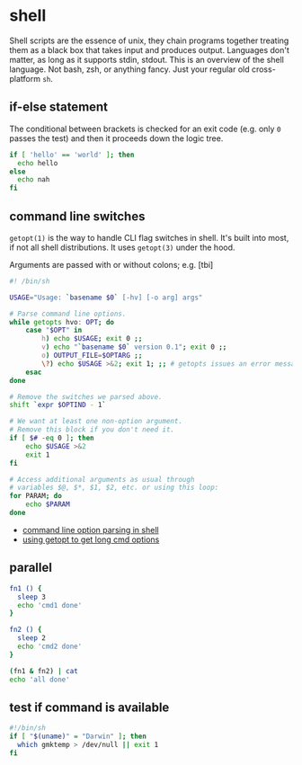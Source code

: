 # shell
Shell scripts are the essence of unix, they chain programs together treating
them as a black box that takes input and produces output. Languages don't
matter, as long as it supports stdin, stdout. This is an overview of the shell
language. Not bash, zsh, or anything fancy. Just your regular old
cross-platform `sh`.

## if-else statement
The conditional between brackets is checked for an exit code (e.g. only `0`
passes the test) and then it proceeds down the logic tree.
```sh
if [ 'hello' == 'world' ]; then
  echo hello
else
  echo nah
fi
```

## command line switches
`getopt(1)` is the way to handle CLI flag switches in shell. It's built into
most, if not all shell distributions. It uses `getopt(3)` under the hood.

Arguments are passed with or without colons; e.g.
[tbi]
```sh
#! /bin/sh

USAGE="Usage: `basename $0` [-hv] [-o arg] args"

# Parse command line options.
while getopts hvo: OPT; do
    case "$OPT" in
        h) echo $USAGE; exit 0 ;;
        v) echo "`basename $0` version 0.1"; exit 0 ;;
        o) OUTPUT_FILE=$OPTARG ;;
        \?) echo $USAGE >&2; exit 1; ;; # getopts issues an error message
    esac
done

# Remove the switches we parsed above.
shift `expr $OPTIND - 1`

# We want at least one non-option argument.
# Remove this block if you don't need it.
if [ $# -eq 0 ]; then
    echo $USAGE >&2
    exit 1
fi

# Access additional arguments as usual through
# variables $@, $*, $1, $2, etc. or using this loop:
for PARAM; do
    echo $PARAM
done
```
- [command line option parsing in shell](http://blog.mafr.de/2007/08/05/cmdline-options-in-shell-scripts/)
- [using getopt to get long cmd options](https://stackoverflow.com/questions/402377/using-getopts-in-bash-shell-script-to-get-long-and-short-command-line-options/7948533#7948533)

## parallel
```sh
fn1 () {
  sleep 3
  echo 'cmd1 done'
}

fn2 () {
  sleep 2
  echo 'cmd2 done'
}

(fn1 & fn2) | cat
echo 'all done'
```

## test if command is available
```sh
#!/bin/sh
if [ "$(uname)" = "Darwin" ]; then
  which gmktemp > /dev/null || exit 1
fi
```
